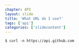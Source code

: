 ```yaml
---
chapter: API
layout: slide
title: 'What URL do I use?'
tags: ['api']
categories: ['slidecontent']
---
```


	$ curl -n https://api.github.com
